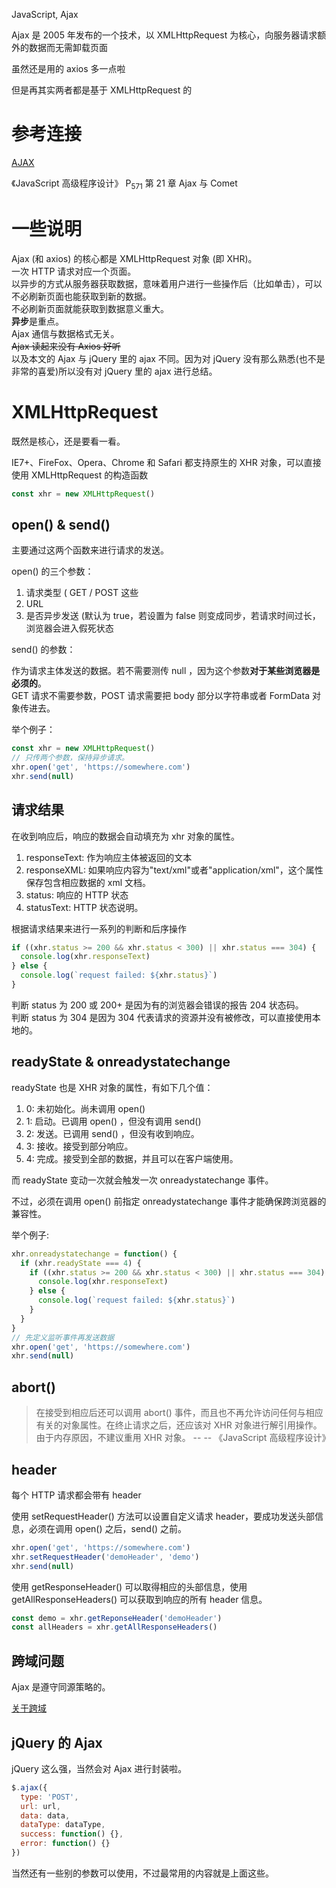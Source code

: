 JavaScript, Ajax

<!-- more --->

Ajax 是 2005 年发布的一个技术，以 XMLHttpRequest 为核心，向服务器请求额外的数据而无需卸载页面

虽然还是用的 axios 多一点啦

但是再其实两者都是基于 XMLHttpRequest 的

# 参考连接

[AJAX](https://www.liaoxuefeng.com/wiki/1022910821149312/1023022332902400)

《JavaScript 高级程序设计》
P<sub>571</sub> 第 21 章 Ajax 与 Comet

# 一些说明

Ajax (和 axios) 的核心都是 XMLHttpRequest 对象 (即 XHR)。  
一次 HTTP 请求对应一个页面。  
以异步的方式从服务器获取数据，意味着用户进行一些操作后（比如单击），可以不必刷新页面也能获取到新的数据。  
不必刷新页面就能获取到数据意义重大。  
**异步**是重点。  
Ajax 通信与数据格式无关。  
~~Ajax 读起来没有 Axios 好听~~  
以及本文的 Ajax 与 jQuery 里的 ajax 不同。因为对 jQuery 没有那么熟悉(也不是非常的喜爱)所以没有对 jQuery 里的 ajax 进行总结。

# XMLHttpRequest

既然是核心，还是要看一看。

IE7+、FireFox、Opera、Chrome 和 Safari 都支持原生的 XHR 对象，可以直接使用 XMLHttpRequest 的构造函数

```js
const xhr = new XMLHttpRequest()
```

## open() & send()

主要通过这两个函数来进行请求的发送。

open() 的三个参数：

1. 请求类型 ( GET / POST 这些
2. URL
3. 是否异步发送 (默认为 true，若设置为 false 则变成同步，若请求时间过长，浏览器会进入假死状态

send() 的参数：

作为请求主体发送的数据。若不需要测传 null ，因为这个参数**对于某些浏览器是必须的**。  
GET 请求不需要参数，POST 请求需要把 body 部分以字符串或者 FormData 对象传进去。

举个例子：

```js
const xhr = new XMLHttpRequest()
// 只传两个参数，保持异步请求。
xhr.open('get', 'https://somewhere.com')
xhr.send(null)
```

## 请求结果

在收到响应后，响应的数据会自动填充为 xhr 对象的属性。

1. responseText: 作为响应主体被返回的文本
2. responseXML: 如果响应内容为\"text/xml\"或者\"application/xml\"，这个属性保存包含相应数据的 xml 文档。
3. status: 响应的 HTTP 状态
4. statusText: HTTP 状态说明。

根据请求结果来进行一系列的判断和后序操作

```js
if ((xhr.status >= 200 && xhr.status < 300) || xhr.status === 304) {
  console.log(xhr.responseText)
} else {
  console.log(`request failed: ${xhr.status}`)
}
```

判断 status 为 200 或 200+ 是因为有的浏览器会错误的报告 204 状态码。  
判断 status 为 304 是因为 304 代表请求的资源并没有被修改，可以直接使用本地的。

## readyState & onreadystatechange

readyState 也是 XHR 对象的属性，有如下几个值：

1. 0: 未初始化。尚未调用 open()
2. 1: 启动。已调用 open() ，但没有调用 send()
3. 2: 发送。已调用 send() ，但没有收到响应。
4. 3: 接收。接受到部分响应。
5. 4: 完成。接受到全部的数据，并且可以在客户端使用。

而 readyState 变动一次就会触发一次 onreadystatechange 事件。

不过，必须在调用 open() 前指定 onreadystatechange 事件才能确保跨浏览器的兼容性。

举个例子:

```js
xhr.onreadystatechange = function() {
  if (xhr.readyState === 4) {
    if ((xhr.status >= 200 && xhr.status < 300) || xhr.status === 304) {
      console.log(xhr.responseText)
    } else {
      console.log(`request failed: ${xhr.status}`)
    }
  }
}
// 先定义监听事件再发送数据
xhr.open('get', 'https://somewhere.com')
xhr.send(null)
```

## abort()

> 在接受到相应后还可以调用 abort() 事件，而且也不再允许访问任何与相应有关的对象属性。在终止请求之后，还应该对 XHR 对象进行解引用操作。由于内存原因，不建议重用 XHR 对象。 -- -- 《JavaScript 高级程序设计》

## header

每个 HTTP 请求都会带有 header

使用 setRequestHeader() 方法可以设置自定义请求 header，要成功发送头部信息，必须在调用 open() 之后，send() 之前。

```js
xhr.open('get', 'https://somewhere.com')
xhr.setRequestHeader('demoHeader', 'demo')
xhr.send(null)
```

使用 getResponseHeader() 可以取得相应的头部信息，使用 getAllResponseHeaders() 可以获取到响应的所有 header 信息。

```js
const demo = xhr.getReponseHeader('demoHeader')
const allHeaders = xhr.getAllResponseHeaders()
```

## 跨域问题

Ajax 是遵守同源策略的。

[关于跨域](https://naichazhenhaohe.github.io/2019/09/09/%E5%85%B3%E4%BA%8E%E8%B7%A8%E5%9F%9F/)

## jQuery 的 Ajax

jQuery 这么强，当然会对 Ajax 进行封装啦。

```js jQueyr 里的 Ajax
$.ajax({
  type: 'POST',
  url: url,
  data: data,
  dataType: dataType,
  success: function() {},
  error: function() {}
})
```

当然还有一些别的参数可以使用，不过最常用的内容就是上面这些。
